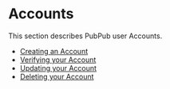 # Accounts

This section describes PubPub user Accounts. 

- [Creating an Account](/docs/guide/accounts/createAccount.md)
- [Verifying your Account](/docs/guide/accounts/veryingAccount.md)
- [Updating your Account](/docs/guide/accounts/updatingAccount.md)
- [Deleting your Account](/docs/guide/accounts/deletingAccount.md)
